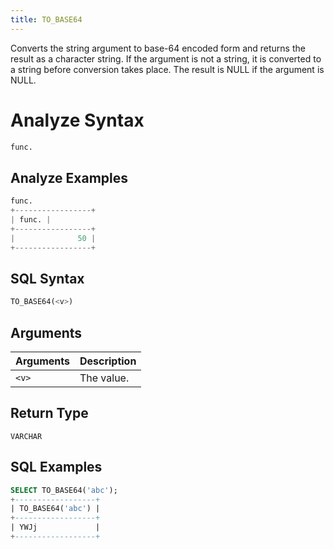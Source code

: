 ```yaml
---
title: TO_BASE64
---
```


Converts the string argument to base-64 encoded form and returns the result as a character string.
If the argument is not a string, it is converted to a string before conversion takes place.
The result is NULL if the argument is NULL.

# Analyze Syntax

```python
func.
```

## Analyze Examples
```python
func.
+-----------------+
| func. |
+-----------------+
|              50 |
+-----------------+
```

## SQL Syntax

```sql
TO_BASE64(<v>)
```

## Arguments

| Arguments | Description |
|-----------|-------------|
| `<v>`     | The value.  |

## Return Type

`VARCHAR`

## SQL Examples

```sql
SELECT TO_BASE64('abc');
+------------------+
| TO_BASE64('abc') |
+------------------+
| YWJj             |
+------------------+
```
